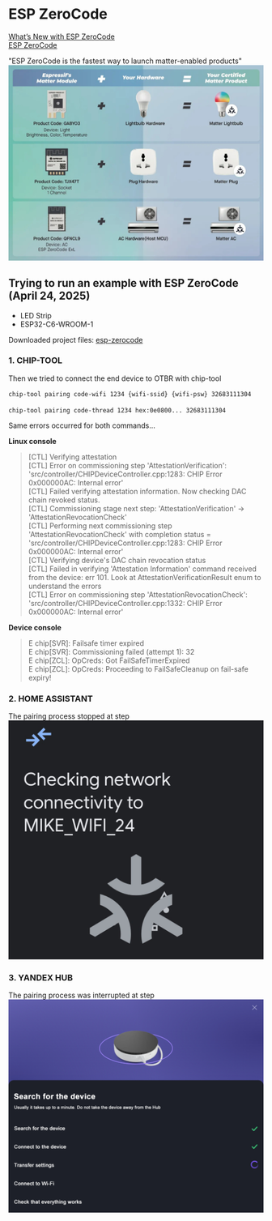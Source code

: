 # ESP ZeroCode
[What’s New with ESP ZeroCode](https://developer.espressif.com/blog/whats-new-with-esp-zerocode/)  
[ESP ZeroCode](https://zerocode.espressif.com/)  

"ESP ZeroCode is the fastest way to launch matter-enabled products"  
![](esp-zerocode/esp-zerocode.jpg)  

## Trying to run an example with ESP ZeroCode (April 24, 2025)
- LED Strip
- ESP32-C6-WROOM-1
  
Downloaded project files: [esp-zerocode](esp-zerocode/XJBUMXDMVPVMNNHO9AQMEY/ESP%20ZeroCode_XJBUMXDMVPVMNNHO9AQMEY_test)  
  
  
### 1. CHIP-TOOL
Then we tried to connect the end device to OTBR with chip-tool  
~~~
chip-tool pairing code-wifi 1234 {wifi-ssid} {wifi-psw} 32683111304

chip-tool pairing code-thread 1234 hex:0e0800... 32683111304
~~~
Same errors occurred for both commands...  

**Linux console**  
> [CTL] Verifying attestation  
> [CTL] Error on commissioning step 'AttestationVerification': 'src/controller/CHIPDeviceController.cpp:1283: CHIP Error 0x000000AC: Internal error'  
> [CTL] Failed verifying attestation information. Now checking DAC chain revoked status.  
> [CTL] Commissioning stage next step: 'AttestationVerification' -> 'AttestationRevocationCheck'  
> [CTL] Performing next commissioning step 'AttestationRevocationCheck' with completion status = 'src/controller/CHIPDeviceController.cpp:1283: CHIP Error 0x000000AC: Internal error'  
> [CTL] Verifying device's DAC chain revocation status  
> [CTL] Failed in verifying 'Attestation Information' command received from the device: err 101. Look at AttestationVerificationResult enum to understand the errors  
> [CTL] Error on commissioning step 'AttestationRevocationCheck': 'src/controller/CHIPDeviceController.cpp:1332: CHIP Error 0x000000AC: Internal error'  

**Device console**  
> E chip[SVR]: Failsafe timer expired  
> E chip[SVR]: Commissioning failed (attempt 1): 32  
> E chip[ZCL]: OpCreds: Got FailSafeTimerExpired  
> E chip[ZCL]: OpCreds: Proceeding to FailSafeCleanup on fail-safe expiry!  


### 2. HOME ASSISTANT
The pairing process stopped at step
![](../images/ha/add_matter_device_09.jpg)  


### 3. YANDEX HUB
The pairing process was interrupted at step  
![](../images/yandex/yandex-hub-matter-pairing.png)  
